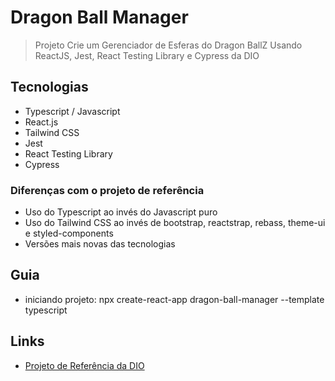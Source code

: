 # Dragon Ball Manager

> Projeto Crie um Gerenciador de Esferas do Dragon BallZ Usando ReactJS, Jest, React Testing Library e Cypress da DIO

## Tecnologias

- Typescript / Javascript
- React.js
- Tailwind CSS
- Jest
- React Testing Library
- Cypress

### Diferenças com o projeto de referência

- Uso do Typescript ao invés do Javascript puro
- Uso do Tailwind CSS ao invés de bootstrap, reactstrap, rebass, theme-ui e styled-components
- Versões mais novas das tecnologias

## Guia

- iniciando projeto: npx create-react-app dragon-ball-manager --template typescript

## Links

- [Projeto de Referência da DIO](https://github.com/lalizita/dragon-ball-manager)

